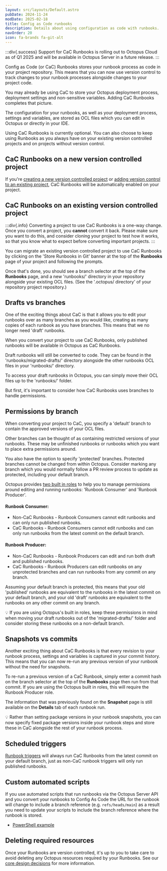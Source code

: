 ```yaml
---
layout: src/layouts/Default.astro
pubDate: 2024-11-24
modDate: 2025-02-18
title: Config as Code runbooks
description: Details about using configuration as code with runbooks.
navOrder: 20
icon: fa-brands fa-git-alt
---
```


:::div{.success}
Support for CaC Runbooks is rolling out to Octopus Cloud as of Q1 2025 and will be available in Octopus Server in a future release.
:::

Config as Code (or CaC) Runbooks stores your runbook process as code in your project repository. This means that you can now use version control to track changes to your runbook processes alongside changes to your project code.

You may already be using CaC to store your Octopus deployment process, deployment settings and non-sensitive variables. Adding CaC Runbooks completes that picture. 

The configuration for your runbooks, as well as your deployment process, settings and variables, are stored as OCL files which you can edit in Octopus or directly in your IDE. 

Using CaC Runbooks is currently optional. You can also choose to keep using Runbooks as you always have on your existing version controlled projects and on projects without version control.

## CaC Runbooks on a new version controlled project

If you're [creating a new version controlled project](/docs/projects/version-control/converting#creating-a-new-version-controlled-project) or [adding version control to an existing project](/docs/projects/version-control/converting#configuring-an-existing-project-to-use-git), CaC Runbooks will be automatically enabled on your project. 

## CaC Runbooks on an existing version controlled project 

:::div{.info}
Converting a project to use CaC Runbooks is a one-way change. Once you convert a project, you **cannot** convert it back. Please make sure you want to do this, and consider cloning your project to test how it works, so that you know what to expect before converting important projects.
:::

You can migrate an existing version controlled project to use CaC Runbooks by clicking on the 'Store Runbooks in Git' banner at the top of the **Runbooks** page of your project and following the prompts.

Once that's done, you should see a branch selector at the top of the **Runbooks** page, and a new 'runbooks/' directory in your repository alongside your existing OCL files. (See the '.octopus/ directory' of your repository project repository.) 

## Drafts vs branches

One of the exciting things about CaC is that it allows you to edit your runbooks over as many branches as you would like, creating as many copies of each runbook as you have branches. This means that we no longer need 'draft' runbooks. 

When you convert your project to use CaC Runbooks, only published runbooks will be available in Octopus as CaC Runbooks. 

Draft runbooks will still be converted to code. They can be found in the 'runbooks/migrated-drafts/' directory alongside the other runbooks OCL files in your 'runbooks/' directory. 

To access your draft runbooks in Octopus, you can simply move their OCL files up to the 'runbooks/' folder. 

But first, it's important to consider how CaC Runbooks uses branches to handle permissions. 

## Permissions by branch

When converting your project to CaC, you specify a 'default' branch to contain the approved versions of your OCL files. 

Other branches can be thought of as containing restricted versions of your runbooks. These may be unfinished runbooks or runbooks which you want to place extra permissions around.

You also have the option to specify 'protected' branches. Protected branches cannot be changed from within Octopus. Consider marking any branch which you would normally follow a PR review process to update as protected, including your default branch. 

Octopus provides [two built in roles](/docs/runbooks/runbook-permissions) to help you to manage permissions around editing and running runbooks: 'Runbook Consumer' and 'Runbook Producer'. 

#### Runbook Consumer:
- Non-CaC Runbooks - Runbook Consumers cannot edit runbooks and can only run published runbooks. 
- CaC Runbooks - Runbook Consumers cannot edit runbooks and can only run runbooks from the latest commit on the default branch. 

#### Runbook Producer:
- Non-CaC Runbooks - Runbook Producers can edit and run both draft and published runbooks.
- CaC Runbooks - Runbook Producers can edit runbooks on any unprotected branches and can run runbooks from any commit on any branch. 

Assuming your default branch is protected, this means that your old 'published' runbooks are equivalent to the runbooks in the latest commit on your default branch, and your old 'draft' runbooks are equivalent to the runbooks on any other commit on any branch. 

💡 If you are using Octopus's built in roles, keep these permissions in mind when moving your draft runbooks out of the 'migrated-drafts/' folder and consider storing these runbooks on a non-default branch.

## Snapshots vs commits

Another exciting thing about CaC Runbooks is that every revision to your runbook process, settings and variables is captured in your commit history. This means that you can now re-run any previous version of your runbook without the need for snapshots.

To re-run a previous version of a CaC Runbook, simply enter a commit hash on the branch selector at the top of the **Runbooks** page then run from that commit. If you are using the Octopus built in roles, this will require the Runbook Producer role.

The information that was previously found on the **Snapshot** page is still available on the **Details** tab of each runbook run. 

💡 Rather than setting package versions in your runbook snapshots, you can now specify fixed package versions inside your runbook steps and store these in CaC alongside the rest of your runbook process. 

## Scheduled triggers

[Runbook triggers](/docs/runbooks/scheduled-runbook-trigger) will always run CaC Runbooks from the latest commit on your default branch, just as non-CaC runbook triggers will only run published runbooks.

## Custom automated scripts

If you use automated scripts that run runbooks via the Octopus Server API and you convert your runbooks to Config As Code the URL for the runbook will change to include a branch reference (e.g. `refs/heads/main`) as a result you need to update your scripts to include the branch reference where the runbook is stored. 

- [PowerShell example](https://github.com/OctopusDeploy/OctopusDeploy-Api/blob/master/REST/PowerShell/Runbooks/RunConfigAsCodeRunbook.ps1)

## Deleting required resources

Once your Runbooks are version controlled, it's up to you to take care to avoid deleting any Octopus resources required by your Runbooks. See our [core design decisions](/docs/projects/version-control/unsupported-config-as-code-scenarios#core-design-decision) for more information. 


